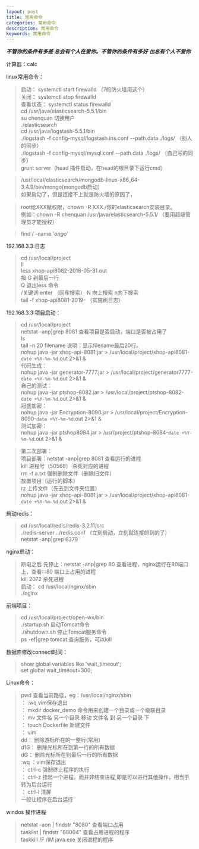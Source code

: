 ```yaml
---
layout: post
title: 常用命令
categories: 常用命令
description: 常用命令
keywords: 常用命令
---
```


***不管你的条件有多差 总会有个人在爱你。不管你的条件有多好 也总有个人不爱你***

计算器：calc

linux常用命令：
>启动： systemctl start firewalld （7的防火墙用这个）  
关闭： systemctl stop firewalld  
查看状态： systemctl status firewalld   
cd /usr/java/elasticsearch-5.5.1/bin  
su chenquan  切换用户   
./elasticsearch  
cd /usr/java/logstash-5.5.1/bin  
./logstash -f config-mysql/logstash.ins.conf --path.data ./logs/  （别人的同步）  
./logstash -f config-mysql/mysql.conf --path.data ./logs/  （自己写的同步）  
grunt server（head 插件启动，在head的根目录下运行cmd）  

>/usr/local/elasticsearch/mongodb-linux-x86_64-3.4.9/bin/mongo(mongodb启动）  
如果启动了，但是连接不上就是防火墙的原因了，

>root给XXX赋权限，chown -R XXX /你的elasticsearch安装目录。  
例如：chown -R chenquan /usr/java/elasticsearch-5.5.1/   （要用超级管理员才能授权）

>find / -name '*ongo*'

192.168.3.3:日志
>cd /usr/local/project  
ll  
less xhop-api8082-2018-05-31.out  
按 G 到最后一行  
Q  退出less 命令  
/关键词  enter （回车搜索） N 向上搜索 n向下搜索  
tail -f  xhop-api8081-2019-   （实施刷日志）

192.168.3.3:项目启动：
> cd /usr/local/project		 	
netstat -anp|grep 8081	查看项目是否启动，端口是否被占用了  
ls  
tail -n 20 filename  说明：显示filename最后20行。  
nohup java -jar xhop-api-8081.jar > /usr/local/project/xhop-api8081-`date +%Y-%m-%d`.out 2>&1 &  
代码生成：  
nohup java -jar generator-7777.jar > /usr/local/project/generator7777-`date +%Y-%m-%d`.out 2>&1 &  
自己的测试：  
nohup java -jar ptshop-8082.jar > /usr/local/project/ptshop-8082-`date +%Y-%m-%d`.out 2>&1 &  
冠盛加密：  
nohup java -jar Encryption-8090.jar > /usr/local/project/Encryption-8090-`date +%Y-%m-%d`.out 2>&1 &  
测试加密：  
nohup java -jar ptshop8084.jar > /usr/project/ptshop-8084-`date +%Y-%m-%d`.out 2>&1 &  

>第二次部署：   
项目部署：netstat -anp|grep 8081    查看运行的进程  
kill 进程号（50568）      杀死对应的进程   
rm -f a.txt				强制删除文件（删除旧文件）  
放置项目（运行的脚本）   
rz 上传文件（先去到文件夹位置）  
nohup java -jar xhop-api-8081.jar > /usr/local/project/xhop-api8081-`date +%Y-%m-%d`.out 2>&1 &   

启动redis：
>cd /usr/local/redis/redis-3.2.11/src  
./redis-server ../redis.conf （立刻启动，立刻就连接的到的了）  
netstat -anp|grep 6379   
						
nginx启动：
>断电之后 先停止：netstat -anp|grep 80   查看进程，nginx运行在80端口上，查看:::80 端口上占用的进程  
kill 2072     			杀死进程	   
启动：  cd /usr/local/nginx/sbin  
     ./nginx
     
前端项目：					
>cd /usr/local/project/open-wx/bin  
./startup.sh		启动Tomcat命令   
./shutdown.sh		停止Tomcat服务命令   
ps -ef|grep tomcat		查询服务，可以kill  
				 
数据库修改connect时间：
>show global variables like 'wait_timeout';   
set global wait_timeout=300; 

Linux命令：
>pwd                             查看当前路径，eg：/usr/local/nginx/sbin  									 
： :wq  							vim保存退出	 						 
： mkdir  docker_demo				命令用来创建一个目录或一个级联目录  
： mv  文件名  另一个目录			移动 文件名 到 另一个目录 下	  
： touch  Dockerfile				新建文件  
： vim  
dd：   删除游标所在的一整行(常用)  
d1G：  删除光标所在到第一行的所有数据  
dG：   删除光标所在到最后一行的所有数据  
:wq  ：vim保存退出	  
： ctrl-c     强制终止程序的执行  
： ctrl-z     挂起一个进程，而并非结束进程,即是可以进行其他操作，相当于转为后台运行  
： ctrl-l     清屏  
一般让程序在后台运行  

windos 操作进程
>netstat -aon | findstr "8080"		查看端口占用  
tasklist | findstr "88004"		查看占用进程的程序	  
taskkill /F /IM java.exe		关闭进程的程序  
								 




